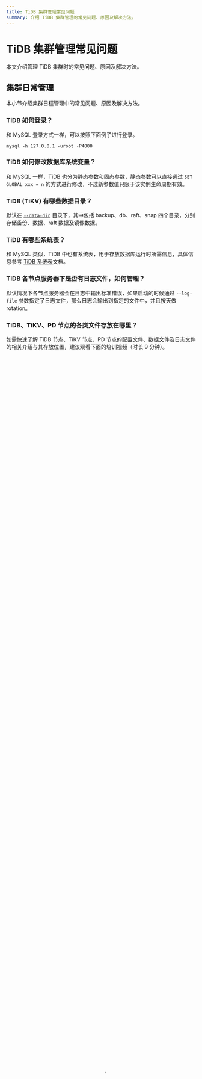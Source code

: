 ```yaml
---
title: TiDB 集群管理常见问题
summary: 介绍 TiDB 集群管理的常见问题、原因及解决方法。
---
```


# TiDB 集群管理常见问题

本文介绍管理 TiDB 集群时的常见问题、原因及解决方法。

## 集群日常管理

本小节介绍集群日程管理中的常见问题、原因及解决方法。

### TiDB 如何登录？

和 MySQL 登录方式一样，可以按照下面例子进行登录。


```shell
mysql -h 127.0.0.1 -uroot -P4000
```

### TiDB 如何修改数据库系统变量？

和 MySQL 一样，TiDB 也分为静态参数和固态参数，静态参数可以直接通过 `SET GLOBAL xxx = n` 的方式进行修改，不过新参数值只限于该实例生命周期有效。

### TiDB (TiKV) 有哪些数据目录？

默认在 [`--data-dir`](/command-line-flags-for-tikv-configuration.md#--data-dir) 目录下，其中包括 backup、db、raft、snap 四个目录，分别存储备份、数据、raft 数据及镜像数据。

### TiDB 有哪些系统表？

和 MySQL 类似，TiDB 中也有系统表，用于存放数据库运行时所需信息，具体信息参考 [TiDB 系统表](/mysql-schema.md)文档。

### TiDB 各节点服务器下是否有日志文件，如何管理？

默认情况下各节点服务器会在日志中输出标准错误，如果启动的时候通过 `--log-file` 参数指定了日志文件，那么日志会输出到指定的文件中，并且按天做 rotation。

### TiDB、TiKV、PD 节点的各类文件存放在哪里？

如需快速了解 TiDB 节点、TiKV 节点、PD 节点的配置文件、数据文件及日志文件的相关介绍与其存放位置，建议观看下面的培训视频（时长 9 分钟）。

<video src="https://tidb-docs.s3.us-east-2.amazonaws.com/compressed+-+Lesson+12.mp4" width="100%" height="100%" controls="controls" poster="https://tidb-docs.s3.us-east-2.amazonaws.com/thumbnail+-+lesson+12.png"></video>

### 如何规范停止 TiDB？

- 若使用了 load balancer（推荐）：先停止 load balancer，然后执行 `SHUTDOWN` 语句。此时 TiDB 会根据 [`graceful-wait-before-shutdown`](/tidb-configuration-file.md#graceful-wait-before-shutdown-从-v50-版本开始引入) 设置值等待所有会话断开，然后停止运行。

- 若未使用 load balancer：执行 `SHUTDOWN` 语句，TiDB 组件会做 graceful shutdown。

### TiDB 里面可以执行 kill 命令吗？

- Kill DML 语句：

    查询 `information_schema.cluster_processlist`，获取正在执行 DML 语句的 TiDB 实例地址和 session ID，然后执行 kill 命令。

    TiDB 从 v6.1.0 起新增 Global Kill 功能（由 [`enable-global-kill`](/tidb-configuration-file.md#enable-global-kill-从-v610-版本开始引入) 配置项控制，默认启用）。启用 Global Kill 功能时，直接执行 `kill session_id` 即可。

    对于 TiDB v6.1.0 之前的版本，或未启用 Global Kill 功能时，`kill session_id` 默认不生效，客户端需要连接到正在执行 DML 语句的 TiDB 实例，然后执行 `kill tidb session_id` 才能 kill DML 语句。如果客户端连接到其他 TiDB 实例或者客户端和 TiDB 集群之间有代理，`kill tidb session_id` 可能会被路由到其他的 TiDB 实例，从而错误地终止其他会话。具体可以参考 [`KILL`](/sql-statements/sql-statement-kill.md)。

- Kill DDL 语句：执行 `admin show ddl jobs`，查找需要 kill 的 DDL job ID，然后执行 `admin cancel ddl jobs 'job_id' [, 'job_id'] ...`。具体可以参考 [`ADMIN`](/sql-statements/sql-statement-admin.md)。

### TiDB 是否支持会话超时？

TiDB 目前支持 [`wait_timeout`](/system-variables.md#wait_timeout) 和 [`interactive_timeout`](/system-variables.md#interactive_timeout) 两种超时。

### TiDB 生产环境的版本管理策略是怎么样的？如何尽可能避免频繁升级？

TiDB 版本目前逐步标准化，每次 Release 都包含详细的 Change log，版本功能[变化详情](https://github.com/pingcap/TiDB/releases)，生产环境是否有必要升级取决于业务系统，建议升级之前详细了解前后版本的功能差异。

版本号说明参考：Release Version: `v1.0.3-1-ga80e796`

- `v1.0.3` 表示 GA 标准版
- `1` 表示该版本 commit 1 次
- `ga80e796` 代表版本的 `git-hash`

### 部署和维护 TiDB 集群的运营成本如何？

TiDB 提供了一些特性和[工具](/ecosystem-tool-user-guide.md)，可以帮助你以低成本管理集群：

- 在运维方面，[TiUP](/tiup/tiup-documentation-guide.md) 作为包管理器，简化了部署、扩缩容、升级和其他运维任务。
- 在监控方面，[TiDB 监控框架](/tidb-monitoring-framework.md)使用 [Prometheus](https://prometheus.io/) 存储监控和性能指标，使用 [Grafana](https://grafana.com/grafana/) 可视化这些指标。Grafana 内置了数十个面板，覆盖了数百个指标。
- 在故障诊断方面，[TiDB 集群问题导图](/tidb-troubleshooting-map.md)汇总了 TiDB 服务器和其他组件的常见问题。你可以使用这个导图来诊断和解决遇到的相关问题。

### 分不清 TiDB master 版本之间的区别，应该怎么办？

TiDB 目前社区非常活跃，在 1.0 GA 版本发布后，还在不断的优化和修改 BUG，因此 TiDB 的版本更新周期比较快，会不定期有新版本发布，请关注我们的[版本发布时间线](/releases/release-timeline.md)。此外 TiDB 安装推荐[使用 TiUP 进行安装](/production-deployment-using-tiup.md)。此外，在 TiDB 1.0 GA 版本后，对 TiDB 的版本号进行了统一管理，TiDB 的版本可以通过以下两种方式进行查看：

- 通过 `select tidb_version()` 进行查看
- 通过执行 `tidb-server -V` 进行查看

### 有没有图形化部署 TiDB 的工具？

有。你可以使用 [TiUniManager](/tiunimanager/tiunimanager-overview.md)，它是一款为分布式数据库 TiDB 打造的管控平台软件和数据库运维管理平台，为 TiDB 提供数据库集群管理功能、主机管理功能和平台管理功能，涵盖了数据库运维人员 (DBA) 在 TiDB 上进行的常用运维操作，帮助 DBA 对 TiDB 进行自动化、自助化和可视化管理。

### 如何扩容 TiDB 集群？

可以在不影响线上服务的情况下，对 TiDB 集群进行扩容。

- 如果是使用 [TiUP](/production-deployment-using-tiup.md) 部署的集群，可以参考[使用 TiUP 扩容 TiDB 集群](/scale-tidb-using-tiup.md)。
- 如果是使用 [TiDB Operator](/tidb-operator-overview.md) 在 Kubernetes 上部署的集群，可以参考[在 Kubernetes 中手动扩容 TiDB 集群](https://docs.pingcap.com/zh/tidb-in-kubernetes/stable/scale-a-tidb-cluster)。

### TiDB 如何进行水平扩展？

当您的业务不断增长时，数据库可能会面临三方面瓶颈，第一是存储空间，第二是计算资源，第三是读写容量，这时可以对 TiDB 集群做水平扩展。

- 如果是存储资源不够，可以通过添加 TiKV Server 节点来解决，新节点启动后，PD 会自动将其他节点的部分数据迁移过去，无需人工介入。
- 如果是计算资源不够，可以查看 TiDB Server 和 TiKV Server 节点的 CPU 消耗情况，再考虑添加 TiDB Server 节点或者是 TiKV Server 节点来解决，如添加 TiDB Server 节点，将其添加到前端 Load Balancer 配置之中即可。
- 如果是容量跟不上，一般可以考虑同时增加 TiDB Server 和 TiKV Server 节点。

### Percolator 用了分布式锁，crash 的客户端会保持锁，会造成锁没有 release？

详细可参考 [Percolator 和 TiDB 事务算法](https://pingcap.com/blog-cn/percolator-and-txn/)。

### TiDB 为什么选用 gRPC 而不选用 Thrift，是因为 Google 在用吗？

不只是因为 Google 在用，有一些比较好的特性我们需要，比如流控、加密还有 Streaming。

### like(bindo.customers.name, jason%, 92) 这个92代表什么？

那个是转义字符，默认是 (ASCII 92)。

### 为什么 `information_schema.tables.data_length` 记录的大小和 TiKV 监控面板上的 store size 不一样？

这是因为两者计算的角度不一样。`information_schema.tables.data_length` 是通过统计信息（平均每行的大小）得到的估算值。TiKV 监控面板上的 store size 是单个 TiKV 实例的数据文件（RocksDB 的 SST 文件）的大小总和。由于多版本和 TiKV 会压缩数据，所以两者显示的大小不一样。

### 为什么事务没有使用异步提交或一阶段提交？

在以下情况中，即使通过系统变量开启了[异步提交](/system-variables.md#tidb_enable_async_commit-从-v50-版本开始引入)和[一阶段提交](/system-variables.md#tidb_enable_1pc-从-v50-版本开始引入)，TiDB 也不会使用这些特性：

- 如果开启了 TiDB Binlog，受 TiDB Binlog 的实现原理限制，TiDB 不会使用异步提交或一阶段提交特性。
- TiDB 只在事务写入不超过 256 个键值对，以及所有键值对里键的总大小不超过 4 KB 时，才会使用异步提交或一阶段提交特性。这是因为对于写入量大的事务，异步提交不能明显提升执行性能。

## PD 管理

本小节介绍 PD 管理中的常见问题、原因及解决方法。

### 访问 PD 报错：TiKV cluster is not bootstrapped

PD 的大部分 API 需要在初始化 TiKV 集群以后才能使用，如果在部署新集群的时候只启动了 PD，还没有启动 TiKV，这时候访问 PD 就会报这个错误。遇到这个错误应该先把要部署的 TiKV 启动起来，TiKV 会自动完成初始化工作，然后就可以正常访问 PD。

### PD 启动报错：etcd cluster ID mismatch

PD 启动参数中的 `--initial-cluster` 包含了某个不属于该集群的成员。遇到这个错误时请检查各个成员的所属集群，剔除错误的成员后即可正常启动。

### PD 能容忍的时间同步误差是多少？

理论上，时间同步误差越小越好。PD 可容忍任意时长的误差，但是，时间同步误差越大意味着 PD 分配的时间戳与真实的物理时间相差越大，这个差距会影响读历史版本等功能。

### Client 连接是如何寻找 PD 的？

Client 连接只能通过 TiDB 访问集群，TiDB 负责连接 PD 与 TiKV，PD 与 TiKV 对 Client 透明。当 TiDB 连接任意一台 PD 的时候，PD 会告知 TiDB 当前的 leader 是谁，如果此台 PD 不是 leader，TiDB 将会重新连接至 leader PD。

### TiKV 节点 (Store) 各状态 (Up, Disconnect, Offline, Down, Tombstone) 之间的关系是什么？

使用 `pd-ctl` 可以查看 TiKV 节点的状态信息。如需查看各个状态之间的关系，请参考 [TiKV Store 状态之间的关系](/tidb-scheduling.md#信息收集)。

### PD 参数中 leader-schedule-limit 和 region-schedule-limit 调度有什么区别？

- leader-schedule-limit 调度是用来均衡不同 TiKV 的 leader 数，影响处理查询的负载。
- region-schedule-limit 调度是均衡不同 TiKV 的副本数，影响不同节点的数据量。

### 每个 region 的 replica 数量可配置吗？调整的方法是？

可以，目前只能调整全局的 replica 数量。首次启动时 PD 会读配置文件 (conf/pd.yml)，使用其中的 max-replicas 配置，之后修改需要使用 pd-ctl 配置命令 `config set max-replicas $num`，配置后可通过 `config show all` 来查看已生效的配置。调整的时候，不会影响业务，会在后台添加，注意总 TiKV 实例数总是要大于等于设置的副本数，例如 3 副本需要至少 3 个 TiKV。增加副本数量之前需要预估额外的存储需求。pd-ctl 的详细用法可参考 [PD Control 使用说明](/pd-control.md)。

### 缺少命令行集群管理工具，整个集群的健康度当前是否正常，不好确认？

可以通过 pd-ctl 等工具来判断集群大概的状态，详细的集群状态还是需要通过监控来确认。

### 集群下线节点后，怎么删除老集群节点监控信息？

下线节点一般指 TiKV 节点通过 pd-ctl 或者监控判断节点是否下线完成。节点下线完成后，手动停止下线节点上相关的服务。从 Prometheus 配置文件中删除对应节点的 node_exporter 信息。

## TiDB server 管理

本小节介绍 TiDB server 管理中的常见问题、原因及解决方法。

### TiDB 的 lease 参数应该如何设置？

启动 TiDB Server 时，需要通过命令行参数设置 lease 参数 (`--lease=60`)，其值会影响 DDL 的速度（只会影响当前执行 DDL 的 session，其他的 session 不会受影响）。在测试阶段，lease 的值可以设为 1s，加快测试进度；在生产环境下，我们推荐这个值设为分钟级（一般可以设为 60），这样可以保证 DDL 操作的安全。

### DDL 在正常情况下的耗时是多少？

一般情况下处理一个 DDL 操作（之前没有其他 DDL 操作在处理）的耗时基本可以分如下为三种：

- add index 操作，且此操作对应表数据行数比较少，耗时约为 3s。
- add index 操作，且此操作对应表数据行数比较多，耗时具体由表中数据行数和当时 QPS 情况定（add index 操作优先级比一般 SQL 低）。
- 其他 DDL 操作耗时约为 1s。

此外，如果接收 DDL 请求的 TiDB 和 DDL owner 所处的 TiDB 是一台，那么上面列举的第一和第三种可能的耗时应该在几十到几百毫秒。

### 为什么有的时候执行 DDL 会很慢？

可能原因如下：

- 多个 DDL 语句一起执行的时候，后面的几个 DDL 语句会比较慢。原因是当前 TiDB 集群中 DDL 操作是串行执行的。
- 在正常集群启动后，第一个 DDL 操作的执行时间可能会比较久，一般在 30s 左右，这个原因是刚启动时 TiDB 在竞选处理 DDL 的 leader。
- 由于停 TiDB 时不能与 PD 正常通信（包括停电情况）或者用 `kill -9` 指令停 TiDB 导致 TiDB 没有及时从 PD 清理注册数据，那么会影响 TiDB 启动后 10min 内的 DDL 语句处理时间。这段时间内运行 DDL 语句时，每个 DDL 状态变化都需要等待 2 * lease（默认 lease = 45s）。
- 当集群中某个 TiDB 与 PD 之间发生通信问题，即 TiDB 不能从 PD 及时获取或更新版本信息，那么这时候 DDL 操作的每个状态处理需要等待 2 * lease。

### TiDB 可以使用 S3 作为后端存储吗？

不可以，目前 TiDB 只支持分布式存储引擎和 GolevelDB/RocksDB/BoltDB 引擎。

### Information_schema 能否支持更多真实信息？

Information_schema 库里面的表主要是为了兼容 MySQL 而存在，有些第三方软件会查询里面的信息。在目前 TiDB 的实现中，里面大部分只是一些空表。后续随着 TiDB 的升级，会提供更多的参数信息。当前 TiDB 支持的 Information\_schema 请参考 [TiDB 系统数据库说明文档](/information-schema/information-schema.md)。

### TiDB Backoff type 主要原因？

TiDB-server 与 TiKV-server 随时进行通信，在进行大量数据操作过程中，会出现 `Server is busy` 或者 `backoff.maxsleep 20000ms` 的日志提示信息，这是由于 TiKV-server 在处理过程中系统比较忙而出现的提示信息，通常这时候可以通过系统资源监控到 TiKV 主机系统资源使用率比较高的情况出现。如果这种情况出现，可以根据资源使用情况进行相应的扩容操作。

### TiDB TiClient type 主要原因？

TiClient Region Error 该指标描述的是在 TiDB-server 作为客户端通过 KV 接口访问 TiKV-server 进行数据操作过程中，TiDB-server 操作 TiKV-server 中的 Region 数据出现的错误类型与 metric 指标，错误类型包括 not_leader、stale_epoch。出现这些错误的情况是当 TiDB-server 根据自己的缓存信息去操作 Region leader 数据的时候，Region leader 发生了迁移或者 TiKV 当前的 Region 信息与 TiDB 缓存的路由信息不一致而出现的错误提示。一般这种情况下，TiDB-server 都会自动重新从 PD 获取最新的路由数据，重做之前的操作。

### TiDB 同时支持的最大并发连接数？

默认情况下，每个 TiDB 服务器的最大连接数没有限制。如有需要，可以在 `config.toml` 文件中设置 `max-server-connections` 来限制最大连接数。如果并发量过大导致响应时间增加，建议通过添加 TiDB 节点进行扩容。

### 如何查看某张表创建的时间？

information_schema 库中的 tables 表里的 create_time 即为表的真实创建时间。

### TiDB 的日志中 EXPENSIVE_QUERY 是什么意思？

TiDB 在执行 SQL 时，预估出来每个 operator 处理了超过 10000 条数据就认为这条 query 是 expensive query。可以通过修改 tidb-server 配置参数来对这个门限值进行调整，调整后需要重新启动 tidb-server。

### 如何预估 TiDB 中一张表的大小？

要预估 TiDB 中一张表的大小，你可以参考使用以下查询语句：


```sql
SELECT
    db_name,
    table_name,
    ROUND(SUM(total_size / cnt), 2) Approximate_Size,
    ROUND(SUM(total_size / cnt / (SELECT
                    ROUND(AVG(value), 2)
                FROM
                    METRICS_SCHEMA.store_size_amplification
                WHERE
                    value > 0)),
            2) Disk_Size
FROM
    (SELECT
        db_name,
            table_name,
            region_id,
            SUM(Approximate_Size) total_size,
            COUNT(*) cnt
    FROM
        information_schema.TIKV_REGION_STATUS
    WHERE
        db_name = @dbname
            AND table_name IN (@table_name)
    GROUP BY db_name , table_name , region_id) tabinfo
GROUP BY db_name , table_name;
```

在使用以上语句时，你需要根据实际情况填写并替换掉语句里的以下字段：

- `@dbname`：数据库名称。
- `@table_name`：目标表的名称。

此外，以上语句中：

- `store_size_amplification` 表示集群压缩比的平均值。除了使用 `SELECT * FROM METRICS_SCHEMA.store_size_amplification;` 语句进行查询以外，你还可以查看 Grafana 监控 **PD - statistics balance** 面板下各节点的 `Size amplification` 指标来获取该信息，集群压缩比的平均值即为所有节点的 `Size amplification` 平均值。
- `Approximate_Size` 表示压缩前表的单副本大小，该值为估算值，并非准确值。
- `Disk_Size` 表示压缩后表的大小，可根据 `Approximate_Size` 和 `store_size_amplification` 得出估算值。

## TiKV 管理

本小节介绍 TiKV 管理中的常见问题、原因及解决方法。

### 如何为合规性或多租户应用程序指定数据位置？

可以使用[放置规则 (Placement Rules)](/placement-rules-in-sql.md) 为合规性或多租户应用程序指定数据位置。

Placement Rules in SQL 用于控制任何连续数据范围的属性，例如副本数量、Raft 角色、放置位置以及规则生效的键范围。

### TiKV 集群副本建议配置数量是多少，是不是最小高可用配置（3个）最好？

如果是测试环境 3 副本足够；在生产环境中，不可让集群副本数低于 3，需根据架构特点、业务系统及恢复能力的需求，适当增加副本数。值得注意的是，副本升高，性能会有下降，但是安全性更高。

### TiKV 启动报错：cluster ID mismatch

TiKV 本地存储的 cluster ID 和指定的 PD 的 cluster ID 不一致。在部署新的 PD 集群的时候，PD 会随机生成一个 cluster ID，TiKV 第一次初始化的时候会从 PD 获取 cluster ID 存储在本地，下次启动的时候会检查本地的 cluster ID 与 PD 的 cluster ID 是否一致，如果不一致则会报错并退出。出现这个错误一个常见的原因是，用户原先部署了一个集群，后来把 PD 的数据删除了并且重新部署了新的 PD，但是 TiKV 还是使用旧的数据重启连到新的 PD 上，就会报这个错误。

### TiKV 启动报错：duplicated store address

启动参数中的地址已经被其他的 TiKV 注册在 PD 集群中了。造成该错误的常见情况：TiKV `--data-dir` 指定的路径下没有数据文件夹（删除或移动后没有更新 --data-dir），用之前参数重新启动该 TiKV。请尝试用 pd-ctl 的 [store delete](https://github.com/pingcap/pd/tree/55db505e8f35e8ab4e00efd202beb27a8ecc40fb/tools/pd-ctl#store-delete--label--weight-store_id----jqquery-string) 功能，删除之前的 store，然后重新启动 TiKV 即可。

### TiKV master 和 slave 用的是一样的压缩算法，为什么效果不一样？

目前来看 master 有些文件的压缩率会高一些，这个取决于底层数据的分布和 RocksDB 的实现，数据大小偶尔有些波动是正常的，底层存储引擎会根据需要调整数据。

### TiKV block cache 有哪些特性？

TiKV 使用了 RocksDB 的 Column Family (CF) 特性，KV 数据最终存储在默认 RocksDB 内部的 default、write、lock 3 个 CF 内。

- default CF 存储的是真正的数据，与其对应的参数位于 `[rocksdb.defaultcf]` 项中。
- write CF 存储的是数据的版本信息 (MVCC)、索引、小表相关的数据，相关的参数位于 `[rocksdb.writecf]` 项中。
- lock CF 存储的是锁信息，系统使用默认参数。
- Raft RocksDB 实例存储 Raft log。default CF 主要存储的是 Raft log，与其对应的参数位于 `[raftdb.defaultcf]` 项中。
- 所有 CF 共享一个 Block-cache，用于缓存数据块，加速 RocksDB 的读取速度。Block-cache 的大小通过参数 `block-cache-size` 控制，`block-cache-size` 越大，能够缓存的热点数据越多，对读取操作越有利，同时占用的系统内存也会越多。
- 每个 CF 有各自的 Write-buffer，大小通过 `write-buffer-size` 控制。

### TiKV channel full 是什么原因？

- Raftstore 线程太忙，或者因 I/O 而卡住。可以看一下 Raftstore 的 CPU 使用情况。
- TiKV 过忙（CPU、磁盘 I/O 等），请求处理不过来。

### TiKV 频繁切换 Region leader 是什么原因？

- 网络问题导致节点间通信卡了，查看 Report failures 监控。
- 原主 Leader 的节点卡了，导致没有及时给 Follower 发送消息。
- Raftstore 线程卡了。

### 如果一个节点挂了会影响服务吗？影响会持续多久？

TiDB 使用 Raft 在多个副本之间做数据同步（默认为每个 Region 3 个副本）。当一份备份出现问题时，其他的副本能保证数据的安全。根据 Raft 协议，当某个节点挂掉导致该节点里的 Leader 失效时，在最大 2 * lease time（leasetime 是 10 秒）时间后，通过 Raft 协议会很快将一个另外一个节点里的 Follower 选为新的 Region Leader 来提供服务。

### TiKV 在分别在哪些场景下占用大量 IO、内存、CPU（超过参数配置的多倍）？

在大量写入、读取的场景中会占用大量的磁盘 IO、内存、CPU。在执行很复杂的查询，比如会产生很大中间结果集的情况下，会消耗很多的内存和 CPU 资源。

### TiKV 是否可以使用 SAS/SATA 盘或者进行 SSD/SAS 混合部署？

不可以使用。TiDB 在进行 OLTP 场景中，数据访问和操作需要高 IO 磁盘的支持。TiDB 作为强一致的分布式数据库，存在一定的写放大，如副本复制、存储底层 Compaction，因此，TiDB 部署的最佳实践中推荐用户使用 NVMe SSD 磁盘作为数据存储磁盘。另外，TiKV 与 PD 不能混合部署。

### 数据表 Key 的 Range 范围划分是在数据接入之前就已经划分好了吗？

不是的，这个和 MySQL 分表规则不一样，需要提前设置好，TiKV 是根据 Region 的大小动态分裂的。

### Region 是如何进行分裂的？

Region 不是前期划分好的，但确实有 Region 分裂机制。当 Region 的大小超过参数 `region-max-size` 或 `region-max-keys` 的值时，就会触发分裂，分裂后的信息会汇报给 PD。

### TiKV 是否有类似 MySQL 的 `innodb_flush_log_trx_commit` 参数，来保证提交数据不丢失？

是的。TiKV 单机的存储引擎目前使用两个 RocksDB 实例，其中一个存储 raft-log。TiKV 有个 sync-log 参数，在 true 的情况下，每次提交都会强制刷盘到 raft-log，如果发生 crash 后，通过 raft-log 进行 KV 数据的恢复。

### 对 WAL 存储有什么推荐的硬件配置，例如 SSD，RAID 级别，RAID 卡 cache 策略，NUMA 设置，文件系统选择，操作系统的 IO 调度策略等？

WAL 属于顺序写，目前我们并没有单独对他进行配置，建议 SSD。RAID 如果允许的话，最好是 RAID 10，RAID 卡 cache、操作系统 I/O 调度目前没有针对性的最佳实践，Linux 7 以上默认配置即可。NUMA 没有特别建议，NUMA 内存分配策略可以尝试使用 `interleave = all`，文件系统建议 ext4。

### 在最严格的 `sync-log = true` 数据可用模式下，写入性能如何？

一般来说，开启 `sync-log` 会让性能损耗 30% 左右。关闭 `sync-log` 时的性能表现，请参见 [TiDB Sysbench 性能测试报告](/benchmark/v3.0-performance-benchmarking-with-sysbench.md)。

### 是否可以利用 TiKV 的 Raft + 多副本达到完全的数据可靠，单机存储引擎是否需要最严格模式？

通过使用 [Raft 一致性算法](https://raft.github.io/)，数据在各 TiKV 节点间复制为多副本，以确保某个节点挂掉时数据的安全性。只有当数据已写入超过 50% 的副本时，应用才返回 ACK（三副本中的两副本）。但理论上两个节点也可能同时发生故障，所以除非是对性能要求高于数据安全的场景，一般都强烈推荐开启 `sync-log`。

另外，还有一种 `sync-log` 的替代方案，即在 Raft group 中用五个副本而非三个。这将允许两个副本同时发生故障，而仍然能保证数据安全性。

对于单机存储引擎也同样推荐打开 `sync-log` 模式。否则如果节点宕机可能会丢失最后一次写入数据。

### 使用 Raft 协议，数据写入会有多次网络的 roundtrip，实际写入延迟如何？

理论上，和单机数据库相比，数据写入会多四个网络延迟。

### 有没有类似 MySQL 的 InnoDB Memcached plugin，可以直接使用 KV 接口，可以不需要独立的 Cache？

TiKV 支持单独进行接口调用，理论上也可以起个实例做为 Cache，但 TiDB 最大的价值是分布式关系型数据库，我们原则上不对 TiKV 单独进行支持。

### Coprocessor 组件的主要作用？

- 减少 TiDB 与 TiKV 之间的数据传输。
- 计算下推，充分利用 TiKV 的分布式计算资源。

### IO error: No space left on device While appending to file

这是磁盘空间不足导致的，需要加节点或者扩大磁盘空间。

### 为什么 TiKV 容易出现 OOM？

TiKV 的内存占用主要来自于 RocksDB 的 block-cache，默认为系统总内存的 40%。当 TiKV 容易出现 OOM 时，检查 `block-cache-size` 配置是否过高。还需要注意，当单机部署了多个 TiKV 实例时，需要显式地配置该参数，以防止多个实例占用过多系统内存导致 OOM。

### TiDB 数据和 RawKV 数据可存储于同一个 TiKV 集群里吗？

不可以。TiDB 数据（或使用其他事务 API 生成的数据）依赖于一种特殊的键值格式，和 RawKV API 数据（或其他基于 RawKV 的服务生成的数据）并不兼容。

## TiDB 测试

本小节介绍 TiDB 测试中的常见问题、原因及解决方法。

### TiDB Sysbench 基准测试结果如何？

很多用户在接触 TiDB 都习惯做一个基准测试或者 TiDB 与 MySQL 的对比测试，官方也做了一个类似测试。我们汇总很多测试结果后，发现虽然测试的数据有一定的偏差，但结论或者方向基本一致，由于 TiDB 与 MySQL 由于架构上的差别非常大，很多方面是很难找到一个基准点，所以官方的建议两点：

- 大家不要用过多精力纠结这类基准测试上，应该更多关注 TiDB 的场景上的区别。
- 大家可以直接参考 [TiDB Sysbench 性能测试报告](/benchmark/v3.0-performance-benchmarking-with-sysbench.md)。

### TiDB 集群容量 QPS 与节点数之间关系如何，和 MySQL 对比如何？

- 在 10 节点内，TiDB 写入能力 (Insert TPS) 和节点数量基本成 40% 线性递增，MySQL 由于是单节点写入，所以不具备写入扩展能力。
- MySQL 读扩容可以通过添加从库进行扩展，但写流量无法扩展，只能通过分库分表，而分库分表有很多问题，具体参考[方案虽好，成本先行：数据库 Sharding+Proxy 实践解析](http://dbaplus.cn/news-11-1854-1.html)。
- TiDB 不管是读流量、还是写流量都可以通过添加节点快速方便的进行扩展。

### 我们的 DBA 测试过 MySQL 性能，单台 TiDB 的性能没有 MySQL 性能那么好？

TiDB 设计的目标就是针对 MySQL 单台容量限制而被迫做的分库分表的场景，或者需要强一致性和完整分布式事务的场景。它的优势是通过尽量下推到存储节点进行并行计算。对于小表（比如千万级以下），不适合 TiDB，因为数据量少，Region 有限，发挥不了并行的优势。其中最极端的例子就是计数器表，几行记录高频更新，这几行在 TiDB 里，会变成存储引擎上的几个 KV，然后只落在一个 Region 里，而这个 Region 只落在一个节点上。加上后台强一致性复制的开销，TiDB 引擎到 TiKV 引擎的开销，最后表现出来的就是没有单个 MySQL 好。

## TiDB 备份恢复

本小节介绍 TiDB 备份恢复中的常见问题、原因及解决方法。

### TiDB 主要备份方式？

目前，数据量大时（大于 1 TB）推荐使用 [Backup & Restore (BR)](/br/backup-and-restore-overview.md) 进行备份。其他场景推荐使用 [Dumpling](/dumpling-overview.md) 进行备份。

尽管 TiDB 也支持使用 MySQL 官方工具 `mysqldump` 进行数据备份和恢复，但其性能低于 [Dumpling](/dumpling-overview.md)，并且 `mysqldump` 备份和恢复大量数据的耗费更长。

其他备份恢复相关问题，可以参考[备份与恢复常见问题](/br/backup-and-restore-faq.md)。

### 备份和恢复的速度如何？

使用 [BR](/br/backup-and-restore-overview.md) 进行备份和恢复时，备份速度大约为每个 TiKV 实例 40 MB/s，恢复速度大约为每个 TiKV 实例 100 MB/s。
